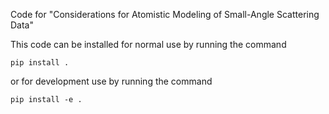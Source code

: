Code for "Considerations for Atomistic Modeling of Small-Angle Scattering Data"

This code can be installed for normal use by running the command
```
pip install .
```
or for development use by running the command
```
pip install -e .
```